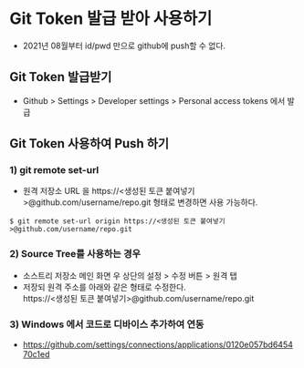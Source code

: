 # Git Token 발급 받아 사용하기

* 2021년 08월부터 id/pwd 만으로 github에 push할 수 없다. 

## Git Token 발급받기

* Github > Settings > Developer settings > Personal access tokens 에서 발급

## Git Token 사용하여 Push 하기

### 1) git remote set-url

* 원격 저장소 URL 을 https://<생성된 토큰 붙여넣기>@github.com/username/repo.git 형태로 변경하면 사용 가능하다.

```shell
$ git remote set-url origin https://<생성된 토큰 붙여넣기>@github.com/username/repo.git
```

### 2) Source Tree를 사용하는 경우

* 소스트리 저장소 메인 화면 우 상단의 설정 > 수정 버튼 > 원격 탭
* 저장되 원격 주소를 아래와 같은 형태로 수정한다.<br>
https://<생성된 토큰 붙여넣기>@github.com/username/repo.git

### 3) Windows 에서 코드로 디바이스 추가하여 연동

* https://github.com/settings/connections/applications/0120e057bd645470c1ed
